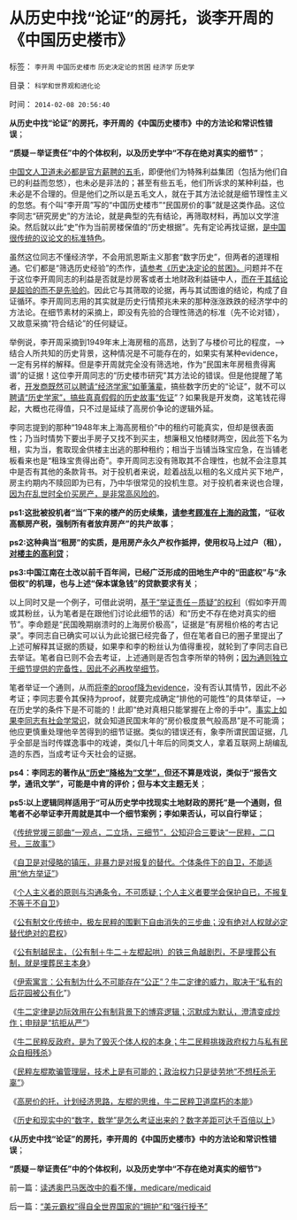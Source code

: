 # 从历史中找“论证”的房托，谈李开周的《中国历史楼市》

标签： `李开周` `中国历史楼市` `历史决定论的贫困` `经济学` `历史学` 

目录： `科学和世界观和进化论`

时间： `2014-02-08 20:56:40`

**从历史中找“论证”的房托，李开周的《中国历史楼市》中的方法论和常识性错误**；

**“质疑－举证责任”中的个体权利，以及历史学中“不存在绝对真实的细节”**；

[中国文人卫道未必都是官方薪聘的五毛](../../../2009/11/11/中国社会4.5种正统卫道士.md)，即便他们为特殊利益集团（包括为他们自已的利益而忽悠），也未必是非法的；甚至有些五毛，他们所诉求的某种利益，也未必是不合理的。但是他们之所以是五毛文人，就在于其方法论就是细节理性主义的忽悠。有个叫“李开周”写的“中国历史楼市”“民国房价的事”就是这类作品。这位李同志“研究房史”的方法论，就是典型的先有结论，再筛取材料，再加以文学渲染。然后就以此“史”作为当前房楼保值的“历史根据”。先有定论再找证据，[是中国很传统的议论文的标准特色](../../../2009/5/20/疑证与实证及汉议论文三要素论.md)。

虽然这位同志不懂经济学，不会用凯恩斯主义那套“数字历史”，但两者的道理相通。它们都是“筛选历史经验”的杰作，[请参考《历史决定论的贫困》。](../../../2011/2/14/德国历史学派和《历史决定论的贫困》.md)问题并不在于这位李开周同志的利益是否就是炒房客或者土地财政利益链中人，[而在于其结论是超验的而不是先验的](../../../2010/10/16/逻辑能力残缺令中国文化依赖权威；青睐洋权威；.md)。因此它与其筛取的论据，再与其试图谁的结论，构成了自证循环。李开周同志用的其实就是历史行情预兆未来的那种涨涨跌跌的经济学中的方法论。在细节素材的采摘上，即没有先验的合理性筛选的标准（先不论对错），又故意采摘“符合结论”的任何疑证。

举例说，李开周采摘到1949年末上海房租的高昂，达到了与楼价可比的程度，——>结合人所共知的历史背景，这种情况是不可能存在的，如果实有某种evidence，一定有另样的解释。但是李开周就完全没有筛选地，作为“民国末年房租贵得离谱”的证据！这位李开周同志的“历史楼市研究"其方法论的错误。但是他提醒了笔者，[开发商既然可以聘请“经济学家”如董藩辈](../../../2013/9/27/董藩教授的反证了社会主义荒谬绝伦，可能证明了他是大英雄.md)，搞些数字历史的“论证”，就不可以[聘请“历史学家”，搞些真真假假的历史故事“佐证](../../../2010/2/4/历史是个啥玩意？历史权威和资料可信吗？.md)”？如果我是开发商，这笔钱花得起，大概也花得值，只不过是延续了高房价争论的逻辑外延。

李同志提到的那种“1948年末上海高房租价”中的租约可能真实，但却是很表面性；乃当时情势下要出手房子又找不到买主，想廉租又怕楼财两空，因此签下名为租，实为当，套取现金供楼主出逃的那种租约；相当于当铺当珠宝应急，在当铺老板看来也是“租珠宝贵得出奇”。李开周同志没有筛取其不合理性，也就不会注意其中是否有其他的条款背书。对于投机者来说，趁着战乱以租的名义成片买下地产，房主约期内不赎回即为已有，乃中华很常见的投机生意。对于投机者来说也合理，[因为在乱世时全价买房产，是非常高风险的](../../../2009/4/4/“不确定性定律公式”广泛适用于社会经济政治生活.md)。

**ps1:这批被投机者“当”下来的楼产的历史续集，[请参考顾准在上海的政策](../../../2012/12/6/顾准，明朝，证监会的国有化拆迁“市场调控”.md)，“征收高额房产税，强制所有者放弃房产”的共产故事**；

**ps2:这种典当“租房”的实质，是用房产永久产权作抵押，使用权马上过户（租），[对楼主的高利贷](../../../2011/8/13/高利贷救世界；金融垄断是命门.md)**；

**ps3:中国江南在土改以前千百年间，已经广泛形成的田地生产中的“田底权”与“永佃权”的机理，也与上述“保本谋急钱”的贷款要求有关**；

以上同时又是一个例子，可借此说明，[基于“举证责任－质疑”的权利](../../../2013/10/5/李家宣传集团及其同情者，不能区分“质疑”与“证据”.md)（假如李开周或其粉丝，认为笔者是在跟他们讨论此细节的话）和“历史不存在绝对真实的细节”。李命题是“民国晚期崩溃时的上海房价极高”，证据是“有房租价格的考古记录”。李同志自已确实可以认为此论据已经完备了，但在笔者自已的圈子里提出了上述可解释其证据的质疑，如果李和李的粉丝认为值得重视，就轮到了李同志自已去举证。笔者自已则不会去考证，上述通则是否包含李所举的特例；[因为通则独立于细节提供的完备性，因此不必再枚举细节](../../../2014/1/22/细节理性主义免疫的三步曲，公式(邪恶＝愚蠢＋理性主义).md)。

笔者举证一个通则，从而[将李的proof降为evidence](../../../2009/5/19/疑证与实证的精确语义，及疑证从无.md)，没有否认其情节，因此不必考证；李同志要令其保持为proof，就要完成确定“排他的可能性”的具体举证，——>在历史学的条件下是不可能的！此即“绝对真相只能掌握在上帝的手中”。[事实上如果李同志有社会学常识](../../../2014/1/7/实例理解“真实的谎言”的老技术.md)，就会知道民国末年的“房价极度景气般高昂”是不可能滴；他应更慎重处理他辛苦得到的细节证据。类似的错误还有，象李所谓民国证据，几乎全部是当时传媒逸事中的戏谑，类似几十年后的同类文人，拿着互联网上胡编乱造的东西，当成考证今天社会的证据。

**ps4：李同志的著作[从“历史”降格为“文学”，](../../../2011/2/16/中国文人几乎没有接触过真实的历史.md)但还不算是戏说，类似于“报告文学，通讯文学”，可能是中肯的评价；但与本文主题无关**；

**ps5:以上逻辑同样适用于“可从历史学中找现实土地财政的房托”是一个通则，但笔者不必举证李开周就是其中一个细节案例；李如果否认，可以自行举证**；

《[传统党援三部曲“一观点，二立场，三细节”，公知迎合三要诀“一民粹，二口号，三故事”](../../../2014/1/17/愚民，公知，个人主义者，各自的互动步骤；.md)》

《[自卫是对侵略的镇压，非暴力是对报复的替代。个体条件下的自卫，不能适用“他方举证”](../../../2014/1/18/自卫是对侵略的镇压，非暴力是对报复的替代.md)》

《[个人主义者的原则与沟通条令，不可质疑；个人主义者要学会保护自已，不报复不等于不自卫](../../../2014/2/2/为什么民粹总是反科学？个人主义者的原则与沟通条令不可质疑.md)》

《[公有制文化传统中，极左民粹的围剿下自由消失的三步曲；没有绝对人权就必定替代绝对的君权](../../../2014/2/2/没有人权后花园的权力绝对，就必定代以专制权力的绝对.md)》

《[公有制越民主，（公有制＋牛二＋左棍起哄）的铁三角越剧烈，不是埋葬公有制，就是埋葬民主本身](../../../2014/2/2/从牛二定律，理解民主进程的最根本阻力.md)》

《[伊索寓言：公有制为什么不可能存在“公正”？牛二定律的威力，取决于“私有的后花园被公有化](../../../2014/2/3/伊索寓言解读牛二定律的威力：公有制为什么不可能“公正”？.md)”》

《[牛二定律是边际效用在公有制背景下的博弈逻辑；沉默成为默认，澄清变成炒作；申辩是“抗拒从严”](../../../2014/2/3/公有制中民粹万能亦万恶！沉默是默认，澄清则炒作；申辩被抗拒从严.md)》

《[牛二民粹反政府，是为了毁灭个体人权的本身；牛二民粹挑拨政府权力与私有民众自相残杀](../../../2014/2/5/贺岁片《大闹天宫》中的统治者，牛二魔王，炮灰孙悟空.md)》

《[民粹左棍欺骗管理层，技术上是有可能的；政治权力只是徒劳地“不想枉杀无辜”](../../../2014/2/5/民粹左棍欺骗管理层，技术上具备完全的可能性.md)》

《[高房价的托，计划经济思路，左棍的思维，牛二民粹卫道腐朽的本能](../../../2014/2/5/高房价的托，计划经济思路，左棍的思维，民粹卫道腐朽的本能.md)》

《[历史和现实中的“数字，数学”是怎么考证出来的？数字差距可达千百倍以上](../../../2014/2/7/历史和现实中的“数字，数学”,兼谈唐朝长安不是发达的大城市.md)》

《**从历史中找“论证”的房托，李开周的《中国历史楼市》中的方法论和常识性错误**；

**“质疑－举证责任”中的个体权利，以及历史学中“不存在绝对真实的细节”**》



前一篇：[读透奥巴马医改中的看不懂，medicare/medicaid](../../../2014/2/8/读透奥巴马医改中的看不懂，medicare／medicaid.md)

后一篇：[“美元霸权”得自全世界国家的“拥护”和“强行授予”](../../../2014/2/8/“美元霸权”得自全世界国家的“拥护”和“强行授予”.md)